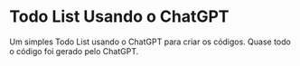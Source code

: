 # Todo List Usando o ChatGPT

Um simples Todo List usando o ChatGPT para criar os códigos. Quase todo o código foi gerado pelo ChatGPT.
